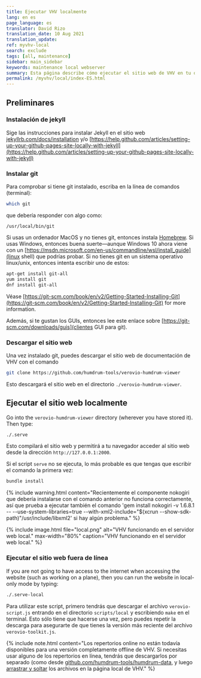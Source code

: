 ```yaml
---
title: Ejecutar VHV localmente
lang: en es
page_language: es
translator: David Rizo
translation_date: 10 Aug 2021
translation_update:
ref: myvhv-local
search: exclude
tags: [all, maintenance]
sidebar: main_sidebar
keywords: maintenance local webserver
summary: Esta página describe cómo ejecutar el sitio web de VHV en tu ordenador local en lugar de hacerlo desde las páginas de Github.
permalink: /myvhv/local/index-ES.html
---
```


## Preliminares ##


### Instalación de jekyll ###

Sige las instrucciones para instalar Jekyll en el sitio web [jekyllrb.com/docs/installation](https://jekyllrb.com/docs/installation) y/o [https://help.github.com/articles/setting-up-your-github-pages-site-locally-with-jekyll](https://help.github.com/articles/setting-up-your-github-pages-site-locally-with-jekyll)

### Instalar git ###

Para comprobar si tiene git instalado, escriba en la línea de comandos (terminal):

```bash
which git
```

que debería responder con algo como:

```
/usr/local/bin/git
```

Si usas un ordenador MacOS y no tienes git, entonces instala [Homebrew](http://brew.sh). Si usas Windows, entonces buena suerte&mdash;aunque Windows 10 ahora viene con un [https://msdn.microsoft.com/en-us/commandline/wsl/install_guide](linux shell) que podrías probar. Si no tienes git en un sistema operativo linux/unix, entonces intenta escribir uno de estos:

```bash
apt-get install git-all
yum install git
dnf install git-all
```

Véase [https://git-scm.com/book/en/v2/Getting-Started-Installing-Git](https://git-scm.com/book/en/v2/Getting-Started-Installing-Git)
 for more information.

Además, si te gustan los GUIs, entonces lee este enlace sobre [https://git-scm.com/downloads/guis](clientes GUI para git).

### Descargar el sitio web ###

Una vez instalado git, puedes descargar el sitio web de documentación de VHV con el comando

```bash
git clone https://github.com/humdrum-tools/verovio-humdrum-viewer
```

Esto descargará el sitio web en el directorio `./verovio-humdrum-viewer`.

## Ejecutar el sitio web localmente ##

Go into the `verovio-humdrum-viewer` directory (wherever you have stored it).  Then type:

```bash
./.serve
```

Esto compilará el sitio web y permitirá a tu navegador acceder al sitio web desde la dirección
`http://127.0.0.1:2000`.

Si el script `serve` no se ejecuta, lo más probable es que tengas que escribir el comando la primera vez:

```bash
bundle install
```


{% include warning.html
	content="Recientemente el componente nokogiri que debería instalarse con el comando anterior no funciona correctamente, así que prueba a ejecutar también el comando 'gem install nokogiri -v 1.6.8.1 -- --use-system-libraries=true --with-xml2-include=\"$(xcrun --show-sdk-path)\"/usr/include/libxml2' si hay algún problema."
%}

{% include image.html
	file="local.png"
	alt="VHV funcionando en el servidor web local."
	max-width="80%"
	caption="VHV funcionando en el servidor web local."
%}

### Ejecutar el sitio web fuera de línea ###

If you are not going to have access to the internet when accessing the website (such as
working on a plane), then you can run the website in local-only mode by typing:

```bash
./.serve-local
```

Para utilizar este script, primero tendrás que descargar el archivo `verovio-script.js` entrando en el directorio `scripts/local` y escribiendo `make` en el terminal.  Esto sólo tiene que hacerse una vez, pero puedes repetir la descarga para asegurarte de que tienes la versión más reciente del archivo `verovio-toolkit.js`.


{% include note.html
	content="Los repertorios online no están todavía disponibles para una versión completamente offline de VHV.  Si necesitas usar alguno de los repertorios en línea, tendrás que descargarlos por separado (como desde [github.com/humdrum-tools/humdrum-data](https://github.com/humdrum-tools/humdrum-data), y luego [arrastrar y soltar](/interface/humdrum/#drag-and-drop-humdrum-files-into-vhv) los archivos en la página local de VHV."
%}




